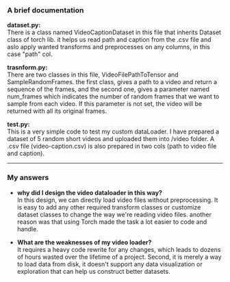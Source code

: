  ### A brief documentation ###
 **dataset.py:** <br />
 There is a class named VideoCaptionDataset in this file that inherits Dataset class of torch lib. it helps us read path and caption from the .csv file and   aslo apply wanted transforms and preprocesses on any columns, in this case "path" col. 
 
 **trasnform.py:** <br />
 There are two classes in this file, VideoFilePathToTensor and  SampleRandomFrames. the first class, gives a path to a video and return a sequence of the frames, and the second one, gives a parameter named num_frames which indicates the number of random frames that we want to sample from each video. If this parameter is not set, the video will be returned with all its original frames.
 
 **test.py:** <br />
 This is a very simple code to test my custom dataLoader. I have prepared a dataset of 5 random short videos and uploaded them into /video folder. A .csv file (video-caption.csv) is also prepared in two cols (path to video file and caption). 
 - - - -

### My answers ###
- **why did I design the video dataloader in this way?**<br />
In this design, we can directly load video files without preprocessing. It is easy to add any other required transform classes or customize dataset classes to change the way we're reading video files. another reason was that using Torch made the task a lot easier to code and handle.

- **What are the weaknesses of my video loader?**<br />
It requires a heavy code rewrite for any changes, which leads to dozens of hours wasted over the lifetime of a project. Second, it is merely a way to load data from disk, it doesn't support any data visualization or exploration that can help us construct better datasets.
